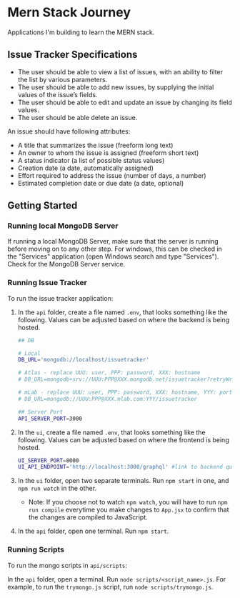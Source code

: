 # Mern Stack Journey

Applications I'm building to learn the MERN stack.

## Issue Tracker Specifications

- The user should be able to view a list of issues, with an
  ability to filter the list by various parameters.
- The user should be able to add new issues, by supplying the
  initial values of the issue’s fields.
- The user should be able to edit and update an issue by changing
  its field values.
- The user should be able delete an issue.

An issue should have following attributes:

- A title that summarizes the issue (freeform long text)
- An owner to whom the issue is assigned (freeform short text)
- A status indicator (a list of possible status values)
- Creation date (a date, automatically assigned)
- Effort required to address the issue (number of days, a number)
- Estimated completion date or due date (a date, optional)

## Getting Started

### Running local MongoDB Server

If running a local MongoDB Server, make sure that the server is
running before moving on to any other step. For windows, this
can be checked in the "Services" application
(open Windows search and type "Services"). Check
for the MongoDB Server service.

### Running Issue Tracker

To run the issue tracker application:

1. In the `api` folder, create a file named `.env`, that looks
   something like the following. Values can be adjusted based on
   where the backend is being hosted.

    ```bash
    ## DB

    # Local
    DB_URL='mongodb://localhost/issuetracker'

    # Atlas - replace UUU: user, PPP: password, XXX: hostname
    # DB_URL=mongodb+srv://UUU:PPP@XXX.mongodb.net/issuetracker?retryWrites=true

    # mLab - replace UUU: user, PPP: password, XXX: hostname, YYY: port
    # DB_URL=mongodb://UUU:PPP@XXX.mlab.com:YYY/issuetracker

    ## Server Port
    API_SERVER_PORT=3000
    ```

2. In the `ui`, create a file named `.env`, that looks something
   like the following. Values can be adjusted based on where the
   frontend is being hosted.

    ```bash
    UI_SERVER_PORT=8000
    UI_API_ENDPOINT='http://localhost:3000/graphql' #link to backend queries
    ```

3. In the `ui` folder, open two separate terminals. Run `npm start`
   in one, and `npm run watch` in the other.
   - Note: If you choose not to watch `npm watch`, you will have to
     run `npm run compile` everytime you make changes to `App.jsx` to
     confirm that the changes are compiled to JavaScript.
4. In the `api` folder, open one terminal. Run `npm start`.

### Running Scripts

To run the mongo scripts in `api/scripts`:

In the `api` folder, open a terminal. Run `node scripts/<script_name>.js`.
For example, to run the `trymongo.js` script, run `node scripts/trymongo.js`.
